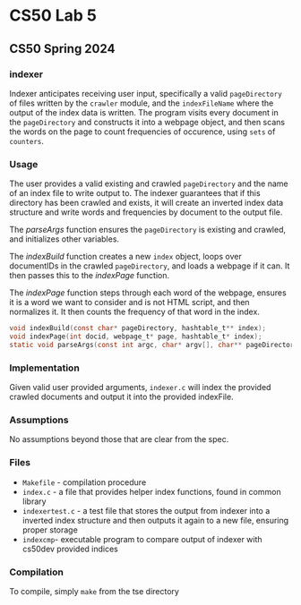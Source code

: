 # CS50 Lab 5
## CS50 Spring 2024

### indexer

Indexer anticipates receiving user input, specifically a valid `pageDirectory` of files written by the `crawler` module, and the `indexFileName` where the output of the index data is written. The program visits every document in the `pageDirectory` and constructs it into a webpage object, and then scans the words on the page to count frequencies of occurence, using `sets` of `counters`.

### Usage
The user provides a valid existing and crawled `pageDirectory` and the name of an index file to write output to. The indexer guarantees that if this directory has been crawled and exists, it will create an inverted index data structure and write words and frequencies by document to the output file.

The _parseArgs_ function ensures the `pageDirectory` is existing and crawled, and initializes other variables.

The _indexBuild_ function creates a new `index` object, loops over documentIDs in the crawled `pageDirectory`, and loads a webpage if it can. It then passes this to the _indexPage_ function.

The _indexPage_ function steps through each word of the webpage, ensures it is a word we want to consider and is not HTML script, and then normalizes it. It then counts the frequency of that word in the index.

```c
void indexBuild(const char* pageDirectory, hashtable_t** index);
void indexPage(int docid, webpage_t* page, hashtable_t* index);
static void parseArgs(const int argc, char* argv[], char** pageDirectory, char** indexFilename);
```

### Implementation

Given valid user provided arguments, `indexer.c` will index the provided crawled documents and output it into the provided indexFile.

### Assumptions

No assumptions beyond those that are clear from the spec.

### Files

* `Makefile` - compilation procedure
* `index.c` - a file that provides helper index functions, found in common library
* `indexertest.c` - a test file that stores the output from indexer into a inverted index structure and then outputs it again to a new file, ensuring proper storage
* `indexcmp`- executable program to compare output of indexer with cs50dev provided indices

### Compilation

To compile, simply `make` from the tse directory
